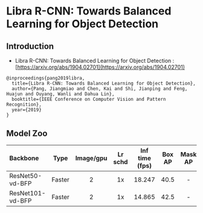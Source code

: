 # Libra R-CNN: Towards Balanced Learning for Object Detection

## Introduction

- Libra R-CNN: Towards Balanced Learning for Object Detection
: [https://arxiv.org/abs/1904.02701](https://arxiv.org/abs/1904.02701)

```
@inproceedings{pang2019libra,
  title={Libra R-CNN: Towards Balanced Learning for Object Detection},
  author={Pang, Jiangmiao and Chen, Kai and Shi, Jianping and Feng, Huajun and Ouyang, Wanli and Dahua Lin},
  booktitle={IEEE Conference on Computer Vision and Pattern Recognition},
  year={2019}
}
```


## Model Zoo

| Backbone                | Type     | Image/gpu | Lr schd | Inf time (fps) | Box AP | Mask AP |                           Download                           | Configs |
| :---------------------- | :-------------:  | :-------: | :-----: | :------------: | :----: | :-----: | :----------------------------------------------------------: | :-----: |
| ResNet50-vd-BFP         | Faster     |     2     |   1x    |     18.247     |  40.5  |    -    | [model](https://paddlemodels.bj.bcebos.com/object_detection/libra_rcnn_r50_vd_fpn_1x.tar) | [config](https://github.com/PaddlePaddle/PaddleDetection/tree/develop/static/configs/libra_rcnn/libra_rcnn_r50_vd_fpn_1x.yml) |
| ResNet101-vd-BFP         | Faster     |     2     |   1x    |     14.865     |  42.5  |    -    | [model](https://paddlemodels.bj.bcebos.com/object_detection/libra_rcnn_r101_vd_fpn_1x.tar) | [config](https://github.com/PaddlePaddle/PaddleDetection/tree/develop/static/configs/libra_rcnn/libra_rcnn_r101_vd_fpn_1x.yml) |
